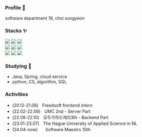 ### Profile 👋
 
 software department 19, choi sungyeon

### Stacks ✨
<div>
 <img src="https://img.shields.io/badge/java-007396?style=for-the-badge&logo=java&logoColor=white">
 <img src="https://img.shields.io/badge/python-3776AB?style=for-the-badge&logo=python&logoColor=white">
 <img src="https://img.shields.io/badge/c++-00599C?style=for-the-badge&logo=c%2B%2B&logoColor=white">
 <br>
 <img src="https://img.shields.io/badge/spring-6DB33F?style=for-the-badge&logo=spring&logoColor=white">
 <img src="https://img.shields.io/badge/mysql-4479A1?style=for-the-badge&logo=mysql&logoColor=white">
 <img src="https://img.shields.io/badge/mariaDB-003545?style=for-the-badge&logo=mariaDB&logoColor=white">
 <br>
 <img src="https://img.shields.io/badge/react-61DAFB?style=for-the-badge&logo=react&logoColor=black">
 <img src="https://img.shields.io/badge/git-F05032?style=for-the-badge&logo=git&logoColor=white"> 
 <img src="https://img.shields.io/badge/amazonaws-232F3E?style=for-the-badge&logo=amazonaws&logoColor=white">
</div>

### Studying 🌱
 - Java, Spring, cloud service
 - python, CS, algorithm, SQL

### Activities 
- (20.12-21.06)ㅤFreedsoft frontend intern 
- (22.02-22.06)ㅤUMC 2nd - Server Part
- (22.08-22.10)ㅤ모두가하드캐리3th - Backend Part
- (23.01-23.07)ㅤThe Hague University of Applied Science in NL
- (24.04-now)ㅤㅤSoftware Maestro 15th
<!--
**tjddus528/tjddus528** is a ✨ _special_ ✨ repository because its `README.md` (this file) appears on your GitHub profile.

Here are some ideas to get you started:

- 🔭 I’m currently working on ...
- 🌱 I’m currently learning ...
- 👯 I’m looking to collaborate on ...
- 🤔 I’m looking for help with ...
- 💬 Ask me about ...
- 📫 How to reach me: ...
- 😄 Pronouns: ...
- ⚡ Fun fact: ...
-->
